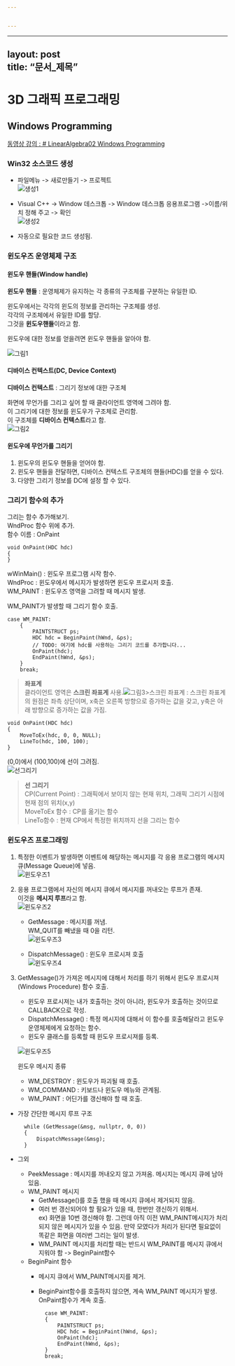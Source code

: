 ```yaml
---


---
```


<hr>
<h2 id="layout-posttitle-문서_제목">layout: post<br>
title: “문서_제목”</h2>
<h1 id="d-그래픽-프로그래밍">3D 그래픽 프로그래밍</h1>
<h2 id="windows-programming">Windows Programming</h2>
<p><a href="https://www.youtube.com/watch?v=XdtK6f9qVYY&amp;list=PLrrTotxaO6khHInVhLSw3X16VucWW1v1Y&amp;index=2">동영상 강의 : # LinearAlgebra02 Windows Programming</a></p>
<h3 id="win32-소스코드-생성">Win32 소스코드 생성</h3>
<ul>
<li>
<p>파일메뉴 -&gt; 새로만들기 -&gt; 프로젝트<br>
<img alt="생성1" src="https://user-images.githubusercontent.com/26755686/55692848-84fc7b00-59e6-11e9-821f-85f93ca25299.PNG"></p>
</li>
<li>
<p>Visual C++ -&gt; Window 데스크톱 -&gt; Window 데스크톱 응용프로그램 -&gt;이름/위치 정해 주고 -&gt; 확인<br>
<img alt="생성2" src="https://user-images.githubusercontent.com/26755686/55692861-a5c4d080-59e6-11e9-9174-b59ec44f7c6e.PNG"></p>
</li>
<li>
<p>자동으로 필요한 코드 생성됨.</p>
</li>
</ul>
<h3 id="윈도우즈-운영체제-구조">윈도우즈 운영체제 구조</h3>
<h4 id="윈도우-핸들window-handle">윈도우 핸들(Window handle)</h4>
<p><strong>윈도우 핸들</strong> :  운영체제가 유지하는 각 종류의 구조체를 구분하는 유일한 ID.</p>
<p>윈도우에서는 각각의 윈도의 정보를 관리하는  구조체를 생성.<br>
각각의 구조체에서 유일한 ID를 할당.<br>
그것을 <strong>윈도우핸들</strong>이라고 함.</p>
<p>윈도우에 대한 정보를 얻을려면 윈도우 핸들을 알아야 함.</p>
<p><img alt="그림1" src="https://user-images.githubusercontent.com/26755686/55692886-c725bc80-59e6-11e9-886a-c7eb3e04f223.png"></p>
<h4 id="디바이스-컨텍스트dc-device-context">디바이스 컨텍스트(DC, Device Context)</h4>
<p><strong>디바이스 컨텍스트</strong> : 그리기 정보에 대한 구조체</p>
<p>화면에 무언가를 그리고 싶어 할 때 클라이언트 영역에 그려야 함.<br>
이 그리기에 대한 정보를 윈도우가 구조체로 관리함.<br>
이 구조체를 <strong>디바이스 컨텍스트</strong>라고 함.<br>
<img alt="그림2" src="https://user-images.githubusercontent.com/26755686/55692899-df95d700-59e6-11e9-8d9d-08c813d2b698.png"></p>
<h4 id="윈도우에-무언가를-그리기">윈도우에 무언가를 그리기</h4>
<ol>
<li>윈도우의 윈도우 핸들을 얻어야 함.</li>
<li>윈도우 핸들을 전달하면, 디바이스 컨텍스트 구조체의 핸들(HDC)를 얻을 수 있다.</li>
<li>다양한 그리기 정보를 DC에 설정 할 수 있다.</li>
</ol>
<h3 id="그리기-함수의-추가">그리기 함수의 추가</h3>
<p>그리는 함수 추가해보기.<br>
WndProc 함수 위에 추가.<br>
함수 이름 : OnPaint</p>
<pre><code>void OnPaint(HDC hdc)
{
}
</code></pre>
<p>wWinMain() : 윈도우 프로그램 시작 함수.<br>
WndProc : 윈도우에서 메시지가 발생하면 윈도우 프로시저 호출.<br>
WM_PAINT : 윈도우즈 영역을 그려할 때 메시지 발생.</p>
<p>WM_PAINT가 발생할 때 그리기 함수 호출.</p>
<pre><code>case WM_PAINT:
    {
        PAINTSTRUCT ps;
        HDC hdc = BeginPaint(hWnd, &amp;ps);
        // TODO: 여기에 hdc를 사용하는 그리기 코드를 추가합니다...
		OnPaint(hdc);
        EndPaint(hWnd, &amp;ps);
    }
    break;
</code></pre>
<blockquote>
<p><strong>좌표계</strong><br>
클라이언트 영역은 <strong>스크린 좌표계</strong> 사용.<img alt="그림3" src="https://user-images.githubusercontent.com/26755686/55692910-f63c2e00-59e6-11e9-928f-c188efcae2bb.png">&gt;스크린 좌표계 : 스크린 좌표계의 원점은 좌측 상단이며, x축은 오른쪽 방향으로 증가하는 값을 갖고, y축은 아래 방향으로 증가하는 값을 가짐.</p>
</blockquote>
<pre><code>void OnPaint(HDC hdc)
{
	MoveToEx(hdc, 0, 0, NULL);
	LineTo(hdc, 100, 100);
}
</code></pre>
<p>(0,0)에서 (100,100)에 선이 그려짐.<br>
<img alt="선그리기" src="https://user-images.githubusercontent.com/26755686/55692916-0a802b00-59e7-11e9-804b-bee4729a8e6e.PNG"></p>
<blockquote>
<p><strong>선 그리기</strong><br>
CP(Current Point) : 그래픽에서 보이지 않는 현재 위치, 그래픽 그리기 시점에 현재 점의 위치(x,y)<br>
MoveToEx 함수 : CP를 옮기는 함수<br>
LineTo함수 : 현재 CP에서 특정한 위치까지 선을 그리는 함수</p>
</blockquote>
<h3 id="윈도우즈-프로그래밍">윈도우즈 프로그래밍</h3>
<ol>
<li>
<p>특정한 이벤트가 발생하면 이벤트에 해당하는 메시지를 각 응용 프로그램의 메시지 큐(Message Queue)에 넣음.<br>
<img alt="윈도우즈1" src="https://user-images.githubusercontent.com/26755686/55692929-1c61ce00-59e7-11e9-9d10-1b1d29eec8f0.png"></p>
</li>
<li>
<p>응용 프로그램에서 자신의 메시지 큐에서 메시지를 꺼내오는 루프가 존재.<br>
이것을 <strong>메시지 루프</strong>라고 함.<br>
<img alt="윈도우즈2" src="https://user-images.githubusercontent.com/26755686/55692938-326f8e80-59e7-11e9-9a06-277e80259d48.png"></p>
<ul>
<li>
<p>GetMessage : 메시지를 꺼냄.<br>
WM_QUIT를 빼냈을 때 0을 리턴.<br>
<img alt="윈도우즈3" src="https://user-images.githubusercontent.com/26755686/55692954-43200480-59e7-11e9-8b34-c060eef4c543.png"></p>
</li>
<li>
<p>DispatchMessage() : 윈도우 프로시져 호출<br>
<img alt="윈도우즈4" src="https://user-images.githubusercontent.com/26755686/55692959-4fa45d00-59e7-11e9-9a7f-4cfbbe9b7df0.png"></p>
</li>
</ul>
</li>
<li>
<p>GetMessage()가 가져온 메시지에 대해서 처리를 하기 위해서 윈도우 프로시져(Windows Procedure) 함수 호출.</p>
<ul>
<li>윈도우 프로시져는 내가 호출하는 것이 아니라, 윈도우가 호출하는 것이므로 CALLBACK으로 작성.</li>
<li>DispatchMessage() : 특정 메시지에 대해서 이 함수를 호출해달라고 윈도우 운영체제에게 요청하는 함수.</li>
<li>윈도우 클래스를 등록할 때 윈도우 프로시져를 등록.</li>
</ul>
<p><img alt="윈도우즈5" src="https://user-images.githubusercontent.com/26755686/55692964-5df27900-59e7-11e9-86e0-489676ce1d0b.png"></p>
<p>윈도우 메시지 종류</p>
<ul>
<li>WM_DESTROY :  윈도우가 파괴될 때 호출.</li>
<li>WM_COMMAND : 키보드나 윈도우 메뉴와 관계됨.</li>
<li>WM_PAINT : 어딘가를 갱신해야 할 때 호출.</li>
</ul>
</li>
</ol>
<ul>
<li>
<p>가장 간단한 메시지 루프 구조</p>
<pre><code>  while (GetMessage(&amp;msg, nullptr, 0, 0))
  {
      DispatchMessage(&amp;msg);
  }
</code></pre>
</li>
<li>
<p>그외</p>
<ul>
<li>PeekMessage : 메시지를 꺼내오지 않고 가져옴. 메시지는 메시지 큐에 남아있음.</li>
<li>WM_PAINT 메시지
<ul>
<li>GetMessage()를 호출 했을 때 메시지 큐에서 제거되지 않음.</li>
<li>여러 번 갱신되어야 할 필요가 있을 때, 한번만 갱신하기 위해서.<br>
ex) 화면을 10번 갱신해야 함. 그런데 아직 이전 WM_PAINT메시지가 처리되지 않은 메시지가 있을 수 있음. 만약 모였다가 처리가 된다면 필요없이 똑같은 화면을 여러번 그리는 일이 발생.</li>
<li>WM_PAINT 메시지를 처리할 때는 반드시 WM_PAINT를 메시지 큐에서 지워야 함 -&gt; BeginPaint함수</li>
</ul>
</li>
<li>BeginPaint 함수
<ul>
<li>
<p>메시지 큐에서 WM_PAINT메시지를 제거.</p>
</li>
<li>
<p>BeginPaint함수를 호출하지 않으면, 계속 WM_PAINT 메시지가 발생. OnPaint함수가 계속 호출.</p>
<pre><code>  case WM_PAINT:
  {
      PAINTSTRUCT ps;
      HDC hdc = BeginPaint(hWnd, &amp;ps);
      OnPaint(hdc);
      EndPaint(hWnd, &amp;ps);
  }
  break;
</code></pre>
</li>
</ul>
</li>
</ul>
</li>
</ul>

